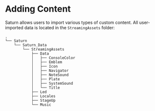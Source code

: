 # Adding Content

Saturn allows users to import various types of custom content. All user-imported data is located in the `StreamingAssets` folder:

```file tree
.
└── Saturn
    └── Saturn_Data
        └── StreamingAssets
            ├── Data
            │   ├── ConsoleColor
            │   ├── Emblem
            │   ├── Icon
            │   ├── Navigator
            │   ├── NoteSound
            │   ├── Plate
            │   ├── SystemSound
            │   └── Title
            ├── Led
            ├── Locales
            ├── StageUp
            └── Music
```